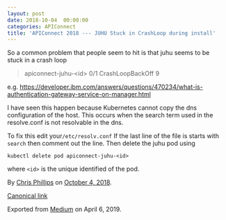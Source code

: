 ```yaml
---
layout: post
date: 2018-10-04  00:00:00
categories: APIConnect
title: 'APIConnect 2018 --- JUHU Stuck in CrashLoop during install'
---
```



So a common problem that people seem to hit is that juhu seems to be
stuck in a crash loop

> apiconnect-juhu-\<id\> 0/1 CrashLoopBackOff 9

e.g.
<https://developer.ibm.com/answers/questions/470234/what-is-authentication-gateway-service-on-manager.html>

I have seen this happen because Kubernetes cannot copy the dns
configuration of the host. This occurs when the search term used in the
resolve.conf is not resolvable in the dns.

To fix this edit your`/etc/resolv.conf`
If the last line of the file is starts with `search` then comment out the line. Then delete the juhu pod
using

`kubectl delete pod apiconnect-juhu-<id>`

where `<id>` is the unique identified of
the pod.





By [Chris Phillips](https://medium.com/@cminion) on
[October 4, 2018](https://medium.com/p/1fc0eb292024).

[Canonical
link](https://medium.com/@cminion/apiconnect-2018-juhu-stuck-in-crashloop-during-install-1fc0eb292024)

Exported from [Medium](https://medium.com) on April 6, 2019.
